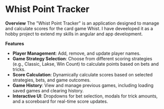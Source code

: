 # Whist Point Tracker

**Overview**
The "Whist Point Tracker" is an application designed to manage and calculate scores for the card game Whist. I have deveeloped it as a hobby project to extend my skills in angular and app development.

**Features**

- **Player Management**: Add, remove, and update player names.
- **Game Strategy Selection**: Choose from different scoring strategies (e.g., Classic, Lakse, Win Count) to calculate points based on bets and tricks.
- **Score Calculation**: Dynamically calculate scores based on selected strategies, bets, and game outcomes.
- **Game History**: View and manage previous games, including loading saved games and clearing history.
- **Interactive UI**: Dropdowns for bet selection, modals for trick amounts, and a scoreboard for real-time score updates.
